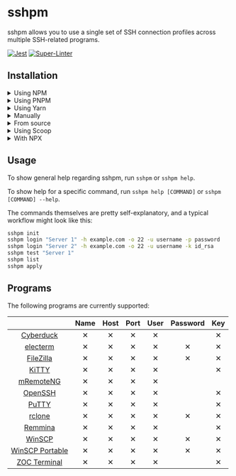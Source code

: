 # sshpm

sshpm allows you to use a single set of SSH connection profiles across multiple SSH-related programs.

[![Jest](https://github.com/TheLastZombie/sshpm/actions/workflows/jest.yml/badge.svg)](https://github.com/TheLastZombie/sshpm/actions/workflows/jest.yml) [![Super-Linter](https://github.com/TheLastZombie/sshpm/actions/workflows/super-linter.yml/badge.svg)](https://github.com/TheLastZombie/sshpm/actions/workflows/super-linter.yml)

## Installation

<details>

<summary>Using NPM</summary>

```Bash
npm i -g sshpm
```

</details>

<details>

<summary>Using PNPM</summary>

```Bash
pnpm i -g sshpm
```

</details>

<details>

<summary>Using Yarn</summary>

```Bash
yarn global add sshpm
```

</details>

<details>

<summary>Manually</summary>

Download the [latest release](https://github.com/TheLastZombie/sshpm/releases/latest), extract it and add the `bin` directory to your PATH.

</details>

<details>

<summary>From source</summary>

```Bash
git clone https://github.com/TheLastZombie/sshpm
cd sshpm
npm i
```

To run sshpm without compiling, use `npm start --` instead of `sshpm` (i.e. `npm start -- help`).

To compile sshpm, run the distribution script:

```Bash
npm run dist
```

After that, you'll (hopefully) find what you need inside the `dist` directory.

</details>

<details>

<summary>Using Scoop</summary>

If you use Scoop but don't want to install Node.js, you can also use my bucket to install sshpm:

```Bash
scoop bucket add tlz https://github.com/TheLastZombie/scoop-bucket
scoop install sshpm
```

</details>

<details>

<summary>With NPX</summary>

If you have NPM installed, you can also prepend all commands with `npx` (i.e. `npx sshpm help`).

Keep in mind that this will use a temporary instead of a permanent installation, significantly increasing execution time, since NPX will download sshpm every time a command is run.

</details>

## Usage

To show general help regarding sshpm, run `sshpm` or `sshpm help`.

To show help for a specific command, run `sshpm help [COMMAND]` or `sshpm [COMMAND] --help`.

The commands themselves are pretty self-explanatory, and a typical workflow might look like this:

```Bash
sshpm init
sshpm login "Server 1" -h example.com -o 22 -u username -p password
sshpm login "Server 2" -h example.com -o 22 -u username -k id_rsa
sshpm test "Server 1"
sshpm list
sshpm apply
```

## Programs

The following programs are currently supported:

|                                                              | Name | Host | Port | User | Password | Key |
| :----------------------------------------------------------: | :--: | :--: | :--: | :--: | :------: | :-: |
|              [Cyberduck](https://cyberduck.io/)              |  ✕   |  ✕   |  ✕   |  ✕   |          |  ✕  |
|       [electerm](https://electerm.github.io/electerm/)       |  ✕   |  ✕   |  ✕   |  ✕   |    ✕     |  ✕  |
|         [FileZilla](https://filezilla-project.org/)          |  ✕   |  ✕   |  ✕   |  ✕   |    ✕     |  ✕  |
|          [KiTTY](https://9bis.net/kitty/#!index.md)          |  ✕   |  ✕   |  ✕   |  ✕   |          |  ✕  |
|             [mRemoteNG](https://mremoteng.org/)              |  ✕   |  ✕   |  ✕   |  ✕   |          |     |
|             [OpenSSH](https://www.openssh.com/)              |  ✕   |  ✕   |  ✕   |  ✕   |          |  ✕  |
| [PuTTY](https://www.chiark.greenend.org.uk/~sgtatham/putty/) |  ✕   |  ✕   |  ✕   |  ✕   |          |  ✕  |
|                [rclone](https://rclone.org/)                 |  ✕   |  ✕   |  ✕   |  ✕   |    ✕     |  ✕  |
|               [Remmina](https://remmina.org/)                |  ✕   |  ✕   |  ✕   |  ✕   |          |  ✕  |
|                [WinSCP](https://winscp.net/)                 |  ✕   |  ✕   |  ✕   |  ✕   |    ✕     |  ✕  |
|            [WinSCP Portable](https://winscp.net/)            |  ✕   |  ✕   |  ✕   |  ✕   |    ✕     |  ✕  |
|          [ZOC Terminal](https://www.emtec.com/zoc/)          |  ✕   |  ✕   |  ✕   |  ✕   |          |  ✕  |
